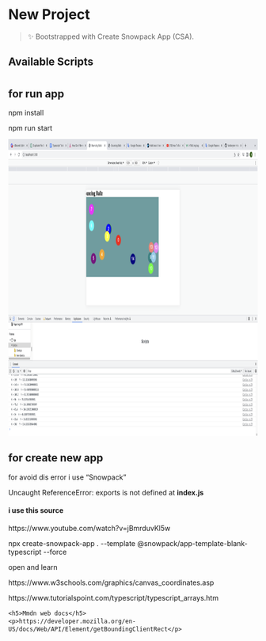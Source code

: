 # New Project

> ✨ Bootstrapped with Create Snowpack App (CSA).

## Available Scripts

### 
<h1></h1>


<h2>for run app </h2>
<p>npm install</p>
<p>npm run start</p>
<img src="./public/game.png" alt="Game" width="1200" height="600">
<d/>
<h2>for create new app </h2>
<div>
    <p>for avoid dis error i use <q>Snowpack</q></p>
    <p>Uncaught ReferenceError: exports is not defined at <b>index.js</b></p>
</div>

<h4>i use this source</h4>
<div>
    <p>https://www.youtube.com/watch?v=jBmrduvKl5w</p>
    <p>npx create-snowpack-app . --template @snowpack/app-template-blank-typescript --force</p>
    <p>open and learn</p>
    <p>https://www.w3schools.com/graphics/canvas_coordinates.asp</p>
    <p>https://www.tutorialspoint.com/typescript/typescript_arrays.htm<p>

    <h5>Mmdn web docs</h5>
    <p>https://developer.mozilla.org/en-US/docs/Web/API/Element/getBoundingClientRect</p>
</div>
